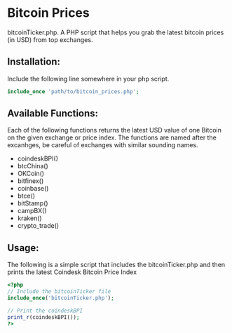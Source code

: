 # Bitcoin Prices

bitcoinTicker.php. A PHP script that helps you grab the latest bitcoin prices (in USD) from top exchanges.

## Installation: 
Include the following line somewhere in your php script.
```php
include_once 'path/to/bitcoin_prices.php';
```


## Available Functions:
Each of the following functions returns the latest USD value of one Bitcoin on the given exchange or price index. The functions are named after the excanhges, be careful of exchanges with similar sounding names.

* coindeskBPI()
* btcChina()
* OKCoin()
* bitfinex()
* coinbase()
* btce()
* bitStamp()
* campBX()
* kraken()
* crypto_trade()


## Usage:
The following is a simple script that includes the bitcoinTicker.php and then prints the latest Coindesk Bitcoin Price Index

```php
<?php
// Include the bitcoinTicker file
include_once('bitcoinTicker.php');

// Print the coindeskBPI
print_r(coindeskBPI());
?>

```
